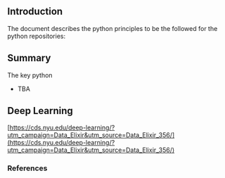## Introduction
The document describes the python principles to be the followed for the python repositories:

## Summary

The key python 

- TBA

## Deep Learning

[https://cds.nyu.edu/deep-learning/?utm_campaign=Data_Elixir&utm_source=Data_Elixir_356/](https://cds.nyu.edu/deep-learning/?utm_campaign=Data_Elixir&utm_source=Data_Elixir_356/)


### References

